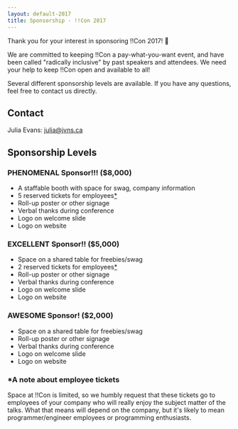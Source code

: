 ```yaml
---
layout: default-2017
title: Sponsorship - !!Con 2017
---
```

          
Thank you for your interest in sponsoring !!Con 2017!  💜

We are committed to keeping !!Con a pay-what-you-want event, and have
been called "radically inclusive" by past speakers and attendees. We
need your help to keep !!Con open and available to all!

Several different sponsorship levels are available. If you have any
questions, feel free to contact us directly.

## Contact

Julia Evans: [julia@jvns.ca](mailto:julia@jvns.ca)

## Sponsorship Levels

### PHENOMENAL Sponsor!!! (**$8,000**)

  * A staffable booth with space for swag, company information
  * 5 reserved tickets for employees[*](#note-on-tickets)
  * Roll-up poster or other signage
  * Verbal thanks during conference
  * Logo on welcome slide
  * Logo on website

### EXCELLENT Sponsor!! (**$5,000**)

  * Space on a shared table for freebies/swag
  * 2 reserved tickets for employees[*](#note-on-tickets)
  * Roll-up poster or other signage
  * Verbal thanks during conference
  * Logo on welcome slide
  * Logo on website

### AWESOME Sponsor! (**$2,000**)

  * Space on a shared table for freebies/swag
  * Roll-up poster or other signage
  * Verbal thanks during conference
  * Logo on welcome slide
  * Logo on website

<a name="note-on-tickets"></a>

### *A note about employee tickets

Space at !!Con is limited, so we humbly request that these tickets go
to employees of your company who will really enjoy the subject matter
of the talks.  What that means will depend on the company, but it's
likely to mean programmer/engineer employees or programming
enthusiasts.

